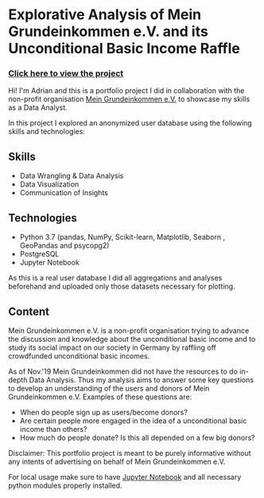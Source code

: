 # Explorative Analysis of Mein Grundeinkommen e.V. and its Unconditional Basic Income Raffle

### **[Click here to view the project](https://nbviewer.jupyter.org/github/adrian-baumann/basic-income-explorative-analysis/blob/master/analysis.ipynb?flush_cache=false)**<br>

Hi! I'm Adrian and this is a portfolio project I did in collaboration with the non-profit organisation [Mein Grundeinkommen e.V.](https://www.mein-grundeinkommen.de/) to showcase my skills as a Data Analyst.

In this project I explored an anonymized user database using the following skills and technologies:

## Skills
- Data Wrangling & Data Analysis
- Data Visualization
- Communication of Insights

## Technologies
- Python 3.7 (pandas, NumPy, Scikit-learn, Matplotlib, Seaborn , GeoPandas and psycopg2)
- PostgreSQL
- Jupyter Notebook

As this is a real user database I did all aggregations and analyses beforehand and uploaded only those datasets necessary for plotting. 

## Content

Mein Grundeinkommen e.V. is a non-profit organisation trying to advance the discussion and knowledge about the unconditional basic income and to study its social impact on our society in Germany by raffling off crowdfunded unconditional basic incomes. 

As of Nov.'19 Mein Grundeinkommen did not have the resources to do in-depth Data Analysis. Thus my analysis aims to answer some key questions to develop an understanding of the users and donors of Mein Grundeinkommen e.V.
Examples of these questions are:
- When do people sign up as users/become donors?
- Are certain people more engaged in the idea of a unconditional basic income than others?
- How much do people donate? Is this all depended on a few big donors?


Disclaimer: This portfolio project is meant to be purely informative without any intents of advertising on behalf of Mein Grundeinkommen e.V.<br>

For local usage make sure to have [Jupyter Notebook](https://jupyter.org/install.html) and all necessary python modules properly installed.
